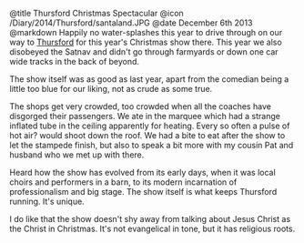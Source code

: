 @title		Thursford Christmas Spectacular
@icon		/Diary/2014/Thursford/santaland.JPG
@date		December 6th 2013
@markdown
Happily no water-splashes this year to drive through on our way
to [Thursford](https://www.thursford.com) for this year's Christmas show there.
This year we also disobeyed the Satnav and didn't go through farmyards
or down one car wide tracks in the back of beyond.

The show itself was as good as last year, apart from the comedian
being a little too blue for our liking, not as crude as some true.

The shops get very crowded, too crowded when all the coaches have
disgorged their passengers.  We ate in the marquee which had a
strange inflated tube in the ceiling apparently for heating.  Every
so often a pulse of hot air? would shoot down the roof.  We had
a bite to eat after the show to let the stampede finish, but also
to speak a bit more with my cousin Pat and husband who we met
up with there.

Heard how the show has evolved from its early days, when it
was local choirs and performers in a barn, to its modern incarnation
of professionalism and big stage.  The show itself is what
keeps Thursford running.  It's unique.

I do like that the show doesn't shy away from talking about
Jesus Christ as the Christ in Christmas.  It's not evangelical
in tone, but it has religious roots.
